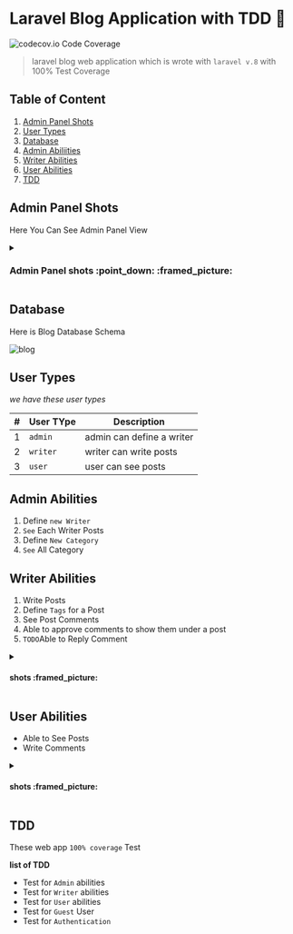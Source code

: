 # Laravel Blog Application with TDD :star2:	
<img src="https://camo.githubusercontent.com/0a47442b4a3342164618c1838f886fbbf2db735b585a8ba985b320318f0132bc/68747470733a2f2f696d672e736869656c64732e696f2f636f6465636f762f632f6769746875622f6477796c2f686170692d617574682d6a7774322e7376673f6d61784167653d32353932303030" alt="codecov.io Code Coverage" data-canonical-src="https://img.shields.io/codecov/c/github/dwyl/hapi-auth-jwt2.svg?maxAge=2592000" style="max-width: 100%;">

> laravel blog web application which is wrote with `laravel v.8` with 100% Test Coverage 

## Table of Content
1. [Admin Panel Shots](#admin-panel-shots)
1. [User Types](#user-types)   
1. [Database](#database)
1. [Admin Abiliities](#admin-abilities)
1. [Writer Abilities](#writer-abilities)
1. [User Abilities](#user-abilities)
1. [TDD](#tdd)

## Admin Panel Shots
Here You Can See Admin Panel View


<details>
<summary><h3>Admin Panel shots :point_down: :framed_picture:</h3>	</summary>

![image](https://user-images.githubusercontent.com/10767713/177007653-6c8af1a8-3b5c-4dad-8338-49c9fac74e37.png)


</details>

## Database

Here is Blog Database Schema

![blog](https://user-images.githubusercontent.com/10767713/177008216-55ef1dd2-5b9f-420b-9e72-fe4b8f721654.png)


## User Types
_we have these user types_

|#|User TYpe|Description|
|---|---|---|
|1|`admin`|admin can define a writer| 
|2|`writer`|writer can write posts|
|3|`user`|user can see posts |

## Admin Abilities

1. Define `new Writer`
1. `See` Each Writer Posts
1. Define `New Category` 
1. `See` All Category

## Writer Abilities

1. Write Posts
1. Define `Tags` for a Post   
1. See Post Comments
1. Able to approve comments to show them under a post   
1. `TODO`Able to Reply Comment


<details>
    
<summary>
<h4>shots :framed_picture:</h4>
</summary>

![image](https://user-images.githubusercontent.com/10767713/177008061-07943e92-bf0c-4bee-9e39-75eaec654956.png)


![image](https://user-images.githubusercontent.com/10767713/177008089-ea261548-1771-44a1-bff7-23bd6567c2cc.png)

![image](https://user-images.githubusercontent.com/10767713/177008107-71d79094-9ce9-4a47-aec0-535e9d92456b.png)

![image](https://user-images.githubusercontent.com/10767713/177008132-6ce4d5ff-d593-421b-a4ee-1ef58869663f.png)

</details>



## User Abilities
* Able to See Posts 
* Write Comments 

<details>

<summary>
<h4>shots :framed_picture:</h4>
</summary>

![image](https://user-images.githubusercontent.com/10767713/177008027-d7a2c923-16c4-4ae3-89bb-b29e32efd3b1.png)


</details>



## TDD
These web app `100% coverage` Test


**list of TDD**
* Test for `Admin` abilities
* Test for `Writer` abilities
* Test for `User` abilities
* Test for `Guest` User
* Test for `Authentication`
